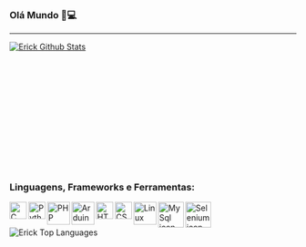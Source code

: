 ### Olá Mundo 🤖💻
 ---
 
   <a href="https://github.com/anuraghazra/github-readme-stats"><img  alt="Erick Github Stats" src="https://github-readme-stats.vercel.app/api?username=ErickCamillo&  show_icons=true&count_private=true&hide=&theme=dark" /></a>
   
<br><br><br><br><br><br></br>
 --- 
### Linguagens, Frameworks e Ferramentas:
<div> 
  <img align="left" alt="C language icon" width="30px" height="30px" src="https://cdn.jsdelivr.net/gh/devicons/devicon/icons/c/c-original.svg" />
  <img align="left" alt="Python icon" width="30px" height="30px" src="https://cdn.jsdelivr.net/gh/devicons/devicon/icons/python/python-original.svg" />
  <img align="left" alt="PHP icon" width="40px" height="40px" src="https://cdn.jsdelivr.net/gh/devicons/devicon/icons/php/php-plain.svg" />
  <img align="left" alt="Arduino icon" width="40px" height="40px" src="https://cdn.jsdelivr.net/gh/devicons/devicon/icons/arduino/arduino-original.svg" />
  <img align="left" alt="HTML icon" width="30px" height="30px" src="https://cdn.jsdelivr.net/gh/devicons/devicon/icons/html5/html5-plain-wordmark.svg" />
  <img align="left" alt="CSS icon" width="30px" height="30px" src="https://cdn.jsdelivr.net/gh/devicons/devicon/icons/css3/css3-plain-wordmark.svg" />
  <img align="left" alt="Linux icon" width="40px" height="40px" src="https://cdn.jsdelivr.net/gh/devicons/devicon/icons/linux/linux-original.svg" />
  <img align="left" alt="MySql icon" width="45px" height="45px" src="https://cdn.jsdelivr.net/gh/devicons/devicon/icons/mysql/mysql-original-wordmark.svg" />
  <img align="left" alt="Selenium icon" width="45px" height="45px" src="https://camo.githubusercontent.com/cc5c1df3c73a3d93bf8d25a7e2e7dccd2ed30063db7e67aa1c1e2ae9e3893ab9/68747470733a2f2f352e696d696d672e636f6d2f64617461352f50522f54432f4d592d34323737333639342f73656c656e69756d2d74657374696e672d747261696e696e672d353030783530302e706e67">
</div>


<a href="https://github.com/anuraghazra/github-readme-stats"><img align="left" alt="Erick Top Languages" src="https://github-readme-stats.vercel.app/api/top-langs/?username=ErickCamillo&langs_count=10&theme=dark&layout=compact#&" /></a>
